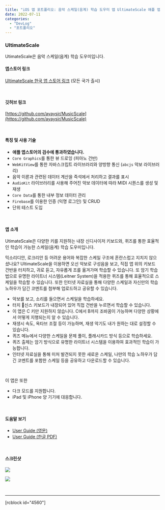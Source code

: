 ```yaml
---
title: "iOS 앱 포트폴리오: 음악 스케일(음계) 학습 도우미 앱 UltimateScale 애플 앱스토어 출시 📱"
date: 2022-07-11
categories: 
  - "DevLog"
  - "포트폴리오"
---
```


### **UltimateScale**

UtimateScale은 음악 스케일(음계) 학습 도우미입니다.

#### **앱스토어 링크**

[UltimateScale 한국 앱 스토어 링크](https://apps.apple.com/kr/app/ultimatescale/id1631310626) (모든 국가 출시)

 

#### **깃허브 링크**

[https://github.com/ayaysir/MusicScale](https://github.com/ayaysir/MusicScale)

 

#### **특징 및 사용 기술**

- **애플 앱스토어의 검수에 통과하였습니다.**
- `Core Graphics`를 통한 뷰 드로잉 (피아노 건반)
- `WebKitView`를 통한 자바스크립트 라이브러리와 양방향 통신 (`abcjs` 악보 라이브러리)
- 음악 이론과 관련된 데이터 계산을 즉석에서 처리하고 결과를 표시
- `AudioKit` 라이브러리를 사용해 주어진 악보 데이터에 따라 MIDI 시퀀스를 생성 및 재생
- `Core Data`를 통한 내부 정보 데이터 관리
- `Firebase`를 이용한 인증 (익명 로그인) 및 CRUD
- 단위 테스트 도입

 

#### **앱 소개**

UtimateScale은 다양한 키를 지원하는 내장 신디사이저 키보드와, 퀴즈를 통한 효율적인 학습이 가능한 스케일(음계) 학습 도우미입니다.

믹소리디안, 로크리안 등 어려운 용어와 복잡한 스케일 구조에 혼란스럽고 지치지 않으셨나요? UltimateScale을 이용하면 오선 악보로 구성음을 보고, 직접 앱 위의 키보드 건반을 터치하고, 귀로 듣고, 자유롭게 조를 옮겨가며 학습할 수 있습니다. 또 암기 학습법으로 유명한 라이트너 시스템(Leitner System)을 적용한 퀴즈를 통해 효율적으로 스케일을 학습할 수 있습니다. 또한 인터넷 자료실을 통해 다양한 스케일과 자신만의 학습 노하우가 담긴 코멘트를 첨부해 업로드하고 공유할 수 있습니다.

- 악보를 보고, 소리를 들으면서 스케일을 학습하세요.
- 터치 신스 키보드가 내장되어 있어 직접 건반을 누르면서 학습할 수 있습니다.
- 이 앱은 C 키만 지원하지 않습니다. C에서 B까지 조바꿈이 가능하며 다양한 상황에서 어떻게 지행되는지 알 수 있습니다.
- 재생시 속도, 옥타브 조절 등이 가능하며, 재생 악기도 내가 원하는 대로 설정할 수 있습니다.
- 퀴즈 메뉴에서 다양한 스케일을 문제 풀이, 플래시카드 방식 등으로 학습하세요.
- 퀴즈 출제는 암기 방식으로 유명한 라이트너 시스템을 이용하여 효과적인 학습이 가능합니다.
- 인터넷 자료실을 통해 미처 발견되지 못한 새로운 스케일, 나만의 학습 노하우가 담긴 코멘트를 포함한 스케일 등을 공유하고 다운로드할 수 있습니다.

 

이 앱은 또한

- 다크 모드를 지원합니다.
- iPad 및 iPhone 양 기기에 대응합니다.

 

#### **도움말 보기**

- [User Guide (영문)](https://github.com/ayaysir/MusicScale/blob/main/MusicScale/ResourceData/Manual%20JPEG/README-EN.md)
- [User Guide (한글 PDF)](https://github.com/ayaysir/MusicScale/raw/main/MusicScale/ResourceData/MusicScale%20-%20ko.pdf)

 

#### **스크린샷**

 ![](/assets/img/wp-content/uploads/2022/07/스크린샷-2022-07-12-오전-2.34.44.jpg)

 ![](/assets/img/wp-content/uploads/2022/07/스크린샷-2022-07-12-오전-2.35.17.jpg)

 

* * *

\[rcblock id="4560"\]
